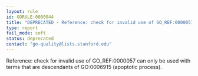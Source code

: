 ```yaml
---
layout: rule
id: GORULE:0000044
title: "DEPRECATED - Reference: check for invalid use of GO_REF:0000057 can only be used with terms that are descendants of GO:0006915 (apoptotic process)"
type: report
fail_mode: soft
status: deprecated
contact: "go-quality@lists.stanford.edu"
---
```


Reference: check for invalid use of GO_REF:0000057 can only be used with terms that are descendants of GO:0006915 (apoptotic process).
